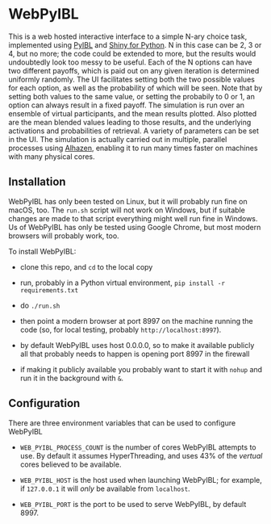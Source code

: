 # WebPyIBL

This is a web hosted interactive interface to a simple N-ary choice task, implemented using [PyIBL](http://pyibl.ddmlab.com) and [Shiny for Python](https://shiny.posit.co/py/).
N in this case can be 2, 3 or 4, but no more; the code could be extended to more, but the results would undoubtedly
look too messy to be useful.
Each of the N options can have two different payoffs, which is paid out on any given iteration is determined uniformly randomly.
The UI facilitates setting both the two possible values for each option, as well as the probability of which will be seen.
Note that by setting both values to the same value, or setting the probabily to 0 or 1, an option can always result in a fixed payoff.
The simulation is run over an ensemble of virtual participants, and the mean results plotted.
Also plotted are the mean blended values leading to those results, and the underlying activations and probabilities of retrieval.
A variety of parameters can be set in the UI.
The simulation is actually carried out in multiple, parallel processes using [Alhazen](https://cmu-psych-fms.github.io/fms/alhazen/index.html), enabling it to run many times
faster on machines with many physical cores.


## Installation

WebPyIBL has only been tested on Linux, but it will probably run fine on macOS, too.
The ``run.sh`` script will not work on Windows, but if suitable changes are made to that script everything might well run fine in Windows.
Us of WebPyIBL has only be tested using Google Chrome, but most modern browsers will probably work, too.

To install WebPyIBL:

* clone this repo, and ``cd`` to the local copy

* run, probably in a Python virtual environment, ``pip install -r requirements.txt``

* do ``./run.sh``

* then point a modern browser at port 8997 on the machine running the code (so, for local testing, probably ``http://localhost:8997``).

* by default WebPyIBL uses host 0.0.0.0, so to make it available publicly all that probably needs to happen is opening port 8997 in the firewall

* if making it publicly available you probably want to start it with ``nohup`` and run it in the background with ``&``.


## Configuration

There are three environment variables that can be used to configure WebPyIBL

* ``WEB_PYIBL_PROCESS_COUNT`` is the number of cores WebPyIBL attempts to use. By default it assumes HyperThreading, and uses 43% of the *vertual* cores believed to be available.

* ``WEB_PYIBL_HOST`` is the host used when launching WebPyIBL; for example, if ``127.0.0.1`` it will *only* be available from ``localhost``.

* ``WEB_PYIBL_PORT`` is the port to be used to serve WebPyIBL, by default 8997.
